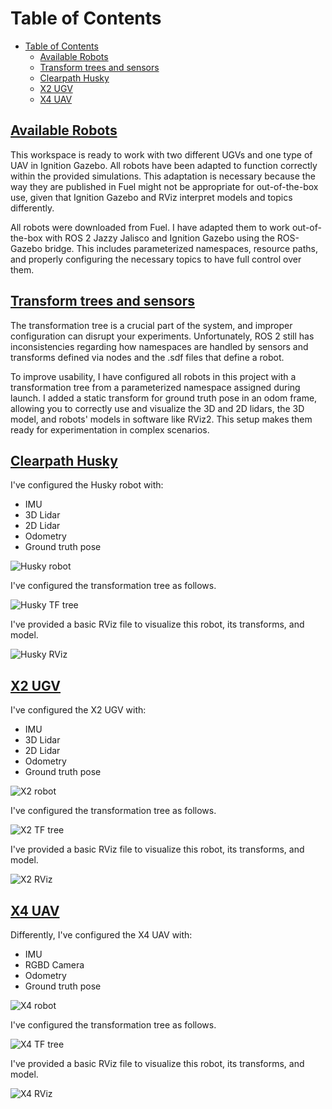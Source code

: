 # Table of Contents

- [Table of Contents](#table-of-contents)
  - [Available Robots](#available-robots)
  - [Transform trees and sensors](#transform-trees-and-sensors)
  - [Clearpath Husky](#clearpath-husky)
  - [X2 UGV](#x2-ugv)
  - [X4 UAV](#x4-uav)

## [Available Robots](#available-robots)

This workspace is ready to work with two different UGVs and one type of UAV in Ignition Gazebo. All robots have been adapted to function correctly within the provided simulations. This adaptation is necessary because the way they are published in Fuel might not be appropriate for out-of-the-box use, given that Ignition Gazebo and RViz interpret models and topics differently.

All robots were downloaded from Fuel. I have adapted them to work out-of-the-box with ROS 2 Jazzy Jalisco and Ignition Gazebo using the ROS-Gazebo bridge. This includes parameterized namespaces, resource paths, and properly configuring the necessary topics to have full control over them.

## [Transform trees and sensors](#transform-trees-and-sensors)

The transformation tree is a crucial part of the system, and improper configuration can disrupt your experiments. Unfortunately, ROS 2 still has inconsistencies regarding how namespaces are handled by sensors and transforms defined via nodes and the .sdf files that define a robot.

To improve usability, I have configured all robots in this project with a transformation tree from a parameterized namespace assigned during launch. I added a static transform for ground truth pose in an odom frame, allowing you to correctly use and visualize the 3D and 2D lidars, the 3D model, and robots' models in software like RViz2. This setup makes them ready for experimentation in complex scenarios.

## [Clearpath Husky](#clearpath-husky)

I've configured the Husky robot with:

- IMU
- 3D Lidar
- 2D Lidar
- Odometry
- Ground truth pose

![Husky robot](images/husky.png "Husky Robot in the Ignition Gazebo")

I've configured the transformation tree as follows.

![Husky TF tree](images/husky_tf.png "Husky Robot TF tree.")

I've provided a basic RViz file to visualize this robot, its transforms, and model.

![Husky RViz](images/husky_rviz.png "Husky Robot Rviz.")

## [X2 UGV](#x2-ugv)

I've configured the X2 UGV with:

- IMU
- 3D Lidar
- 2D Lidar
- Odometry
- Ground truth pose

![X2 robot](images/x2.png "X2 Robot in the Ignition Gazebo")

I've configured the transformation tree as follows.

![X2 TF tree](images/x2_tf.png "X2 Robot TF")

I've provided a basic RViz file to visualize this robot, its transforms, and model.

![X2 RViz](images/x2_rviz.png "X2 Robot Rviz.")

## [X4 UAV](#x4-uav)

Differently, I've configured the X4 UAV with:

- IMU
- RGBD Camera
- Odometry
- Ground truth pose

![X4 robot](images/x4.png "X4 Robot in the Ignition Gazebo")

I've configured the transformation tree as follows.

![X4 TF tree](images/x4_tf.png "X4 Robot TF")

I've provided a basic RViz file to visualize this robot, its transforms, and model.

![X4 RViz](images/x4_rviz.png "X4 Robot Rviz.")
